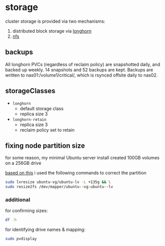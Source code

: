 # storage

cluster storage is provided via two mechanisms:

1. distributed block storage via [longhorn](/longhorn/)
1. [nfs](/nfs/)

## backups

All longhorn PVCs (regardless of reclaim policy) are snapshotted daily, and backed up weekly.
14 snapshots and 52 backups are kept. Backups are written to nas01:/volume1/critical/, which is rsynced offsite daily to nas02.

## storageClasses

- `longhorn`
  - default storage class
  - replica size 3
- `longhorn-retain`
  - replica size 3
  - reclaim policy set to retain

## fixing node partition size
for some reason, my minimal Ubuntu server install created 100GB volumes on a 256GB drive

[based on this](https://askubuntu.com/questions/498709/how-can-i-resize-an-active-lvm-partition) i used the following commands to correct the partition

```bash
sudo lvresize ubuntu-vg/ubuntu-lv -L +135g && \
sudo resize2fs /dev/mapper/ubuntu--vg-ubuntu--lv
```

### additional

for confirming sizes:

```bash
df -h
```

for identifying drive names & mapping:

```bash
sudo pvdisplay
```
